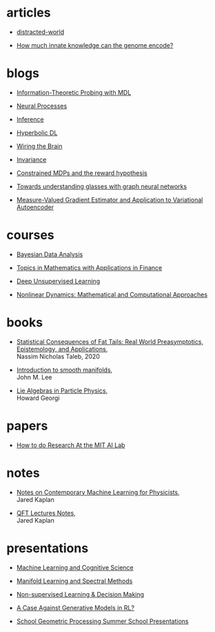 # articles

* [distracted-world](https://hbr.org/2017/10/in-a-distracted-world-solitude-is-a-competitive-advantage?utm_medium=social&utm_source=linkedin&utm_campaign=hbr)

* [How much innate knowledge can the genome encode?](http://www.wiringthebrain.com/2020/01/how-much-innate-knowledge-can-genome.html)

# blogs

* [Information-Theoretic Probing with MDL](https://lena-voita.github.io/posts/mdl_probes.html)

* [Neural Processes](https://kasparmartens.rbind.io/post/np/)

* [Inference](https://www.inference.vc/)

* [Hyperbolic DL](http://hyperbolicdeeplearning.com/)

* [Wiring the Brain](http://www.wiringthebrain.com/)

* [Invariance](https://danilorezende.com/)

* [Constrained MDPs and the reward hypothesis](https://readingsml.blogspot.com/)

* [Towards understanding glasses with graph neural networks](https://deepmind.com/blog/article/Towards-understanding-glasses-with-graph-neural-networks)

* [Measure-Valued Gradient Estimator and Application to Variational Autoencoder](https://bochang.me/blog/posts/measure-val-grad/)

# courses

* [Bayesian Data Analysis](https://github.com/avehtari/BDA_course_Aalto)

* [Topics in Mathematics with Applications in Finance](https://ocw.mit.edu/courses/mathematics/18-s096-topics-in-mathematics-with-applications-in-finance-fall-2013/)

* [Deep Unsupervised Learning](https://sites.google.com/view/berkeley-cs294-158-sp20/home)

* [Nonlinear Dynamics: Mathematical and Computational Approaches](https://www.complexityexplorer.org/courses/100-nonlinear-dynamics-mathematical-and-computational-approaches/segments/9032)

# books

* [Statistical Consequences of Fat Tails: Real World Preasymptotics, Epistemology, and Applications](https://arxiv.org/abs/2001.10488),  
Nassim Nicholas Taleb, 2020

* [Introduction to smooth manifolds](https://link.springer.com/book/10.1007/978-1-4419-9982-5),  
John M. Lee

* [Lie Algebras in Particle Physics](https://www.goodreads.com/book/show/1002450.Lie_Algebras_In_Particle_Physics),  
Howard Georgi

# papers

* [How to do Research At the MIT AI Lab](https://dspace.mit.edu/bitstream/handle/1721.1/41487/AI_WP_316.pdf?sequence=4&isAllowed=y)

# notes

* [Notes on Contemporary Machine Learning for Physicists](https://sites.krieger.jhu.edu/jared-kaplan/files/2019/04/ContemporaryMLforPhysicists.pdf),  
Jared Kaplan

* [QFT Lectures Notes](file:///home/georgos/Desktop/QFTNotes.pdf),  
Jared Kaplan

# presentations

* [Machine Learning and Cognitive
Science](http://mlg.eng.cam.ac.uk/mlss09/mlss_slides/mlss09-tenenbaum-lecture1.pdf)

* [Manifold Learning and Spectral Methods](http://davidpfau.com/assets/mlss_2018_pfau.pdf)

* [Non-supervised Learning & Decision Making](https://danilorezende.com/wp-content/uploads/2019/08/unsupervised_learning_decision_making.pdf)

* [A Case Against Generative Models in RL?](https://shakirm.com/portfolio/a-case-against-generative-models-in-rl/)

* [School Geometric Processing Summer School Presentations](http://school.geometryprocessing.org/)
